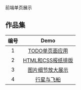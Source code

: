 前端单页展示
## 作品集

|编号|Demo|
|:--:|:--:|
|1|[TODO单页面应用](https://github.com/xiaolong0813/Frontend-Display/blob/master/todo-new/todo-new.html)|
|2|[HTML和CSS报纸排版](https://github.com/xiaolong0813/Frontend-Display/blob/master/newspaper/HTML%E5%92%8Ccss%E6%A8%A1%E6%8B%9F%E6%8A%A5%E7%BA%B8%E6%8E%92%E7%89%88.html)|
|3|[图片细节放大展示](https://github.com/xiaolong0813/Frontend-Display/blob/master/imgAmplifier/imgAmplifier.html)|
|4|[行星与飞船](https://github.com/xiaolong0813/Frontend-Display/blob/master/%E8%A1%8C%E6%98%9F%E4%B8%8E%E9%A3%9E%E8%88%B9/%E8%A1%8C%E6%98%9F%E4%B8%8E%E9%A3%9E%E8%88%B9.html)|
